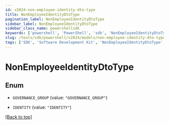 ```yaml
---
id: v2024-non-employee-identity-dto-type
title: NonEmployeeIdentityDtoType
pagination_label: NonEmployeeIdentityDtoType
sidebar_label: NonEmployeeIdentityDtoType
sidebar_class_name: powershellsdk
keywords: ['powershell', 'PowerShell', 'sdk', 'NonEmployeeIdentityDtoType', 'V2024NonEmployeeIdentityDtoType'] 
slug: /tools/sdk/powershell/v2024/models/non-employee-identity-dto-type
tags: ['SDK', 'Software Development Kit', 'NonEmployeeIdentityDtoType', 'V2024NonEmployeeIdentityDtoType']
---
```



# NonEmployeeIdentityDtoType

## Enum


* `GOVERNANCE_GROUP` (value: `"GOVERNANCE_GROUP"`)

* `IDENTITY` (value: `"IDENTITY"`)


[[Back to top]](#) 

